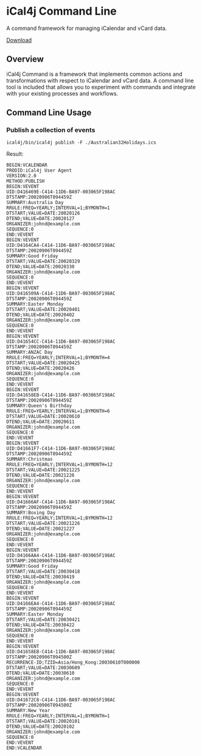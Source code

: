 # iCal4j Command Line

A command framework for managing iCalendar and vCard data.

[Download](https://files.ical4j.org/releases/ical4j-0.1.1-develop-SNAPSHOT.zip)

## Overview

iCal4j Command is a framework that implements common actions and transformations with respect to iCalendar
and vCard data. A command line tool is included that allows you to experiment with commands and integrate
with your existing processes and workflows.

## Command Line Usage

### Publish a collection of events

    ical4j/bin/ical4j publish -F ./Australian32Holidays.ics

Result:

```
BEGIN:VCALENDAR
PRODID:iCal4j User Agent
VERSION:2.0
METHOD:PUBLISH
BEGIN:VEVENT
UID:D416469E-C414-11D6-BA97-003065F198AC
DTSTAMP:20020906T094459Z
SUMMARY:Australia Day
RRULE:FREQ=YEARLY;INTERVAL=1;BYMONTH=1
DTSTART;VALUE=DATE:20020126
DTEND;VALUE=DATE:20020127
ORGANIZER:johnd@example.com
SEQUENCE:0
END:VEVENT
BEGIN:VEVENT
UID:D4164CA4-C414-11D6-BA97-003065F198AC
DTSTAMP:20020906T094459Z
SUMMARY:Good Friday
DTSTART;VALUE=DATE:20020329
DTEND;VALUE=DATE:20020330
ORGANIZER:johnd@example.com
SEQUENCE:0
END:VEVENT
BEGIN:VEVENT
UID:D416509A-C414-11D6-BA97-003065F198AC
DTSTAMP:20020906T094459Z
SUMMARY:Easter Monday
DTSTART;VALUE=DATE:20020401
DTEND;VALUE=DATE:20020402
ORGANIZER:johnd@example.com
SEQUENCE:0
END:VEVENT
BEGIN:VEVENT
UID:D41654CC-C414-11D6-BA97-003065F198AC
DTSTAMP:20020906T094459Z
SUMMARY:ANZAC Day
RRULE:FREQ=YEARLY;INTERVAL=1;BYMONTH=4
DTSTART;VALUE=DATE:20020425
DTEND;VALUE=DATE:20020426
ORGANIZER:johnd@example.com
SEQUENCE:0
END:VEVENT
BEGIN:VEVENT
UID:D41658EB-C414-11D6-BA97-003065F198AC
DTSTAMP:20020906T094459Z
SUMMARY:Queen's Birthday
RRULE:FREQ=YEARLY;INTERVAL=1;BYMONTH=6
DTSTART;VALUE=DATE:20020610
DTEND;VALUE=DATE:20020611
ORGANIZER:johnd@example.com
SEQUENCE:0
END:VEVENT
BEGIN:VEVENT
UID:D41661F7-C414-11D6-BA97-003065F198AC
DTSTAMP:20020906T094459Z
SUMMARY:Christmas
RRULE:FREQ=YEARLY;INTERVAL=1;BYMONTH=12
DTSTART;VALUE=DATE:20021225
DTEND;VALUE=DATE:20021226
ORGANIZER:johnd@example.com
SEQUENCE:0
END:VEVENT
BEGIN:VEVENT
UID:D41666AF-C414-11D6-BA97-003065F198AC
DTSTAMP:20020906T094459Z
SUMMARY:Boxing Day
RRULE:FREQ=YEARLY;INTERVAL=1;BYMONTH=12
DTSTART;VALUE=DATE:20021226
DTEND;VALUE=DATE:20021227
ORGANIZER:johnd@example.com
SEQUENCE:0
END:VEVENT
BEGIN:VEVENT
UID:D4166AA4-C414-11D6-BA97-003065F198AC
DTSTAMP:20020906T094459Z
SUMMARY:Good Friday
DTSTART;VALUE=DATE:20030418
DTEND;VALUE=DATE:20030419
ORGANIZER:johnd@example.com
SEQUENCE:0
END:VEVENT
BEGIN:VEVENT
UID:D4166EA4-C414-11D6-BA97-003065F198AC
DTSTAMP:20020906T094459Z
SUMMARY:Easter Monday
DTSTART;VALUE=DATE:20030421
DTEND;VALUE=DATE:20030422
ORGANIZER:johnd@example.com
SEQUENCE:0
END:VEVENT
BEGIN:VEVENT
UID:D41658EB-C414-11D6-BA97-003065F198AC
DTSTAMP:20020906T094500Z
RECURRENCE-ID;TZID=Asia/Hong_Kong:20030610T000000
DTSTART;VALUE=DATE:20030609
DTEND;VALUE=DATE:20030610
ORGANIZER:johnd@example.com
SEQUENCE:0
END:VEVENT
BEGIN:VEVENT
UID:D41672C8-C414-11D6-BA97-003065F198AC
DTSTAMP:20020906T094500Z
SUMMARY:New Year
RRULE:FREQ=YEARLY;INTERVAL=1;BYMONTH=1
DTSTART;VALUE=DATE:20020101
DTEND;VALUE=DATE:20020102
ORGANIZER:johnd@example.com
SEQUENCE:0
END:VEVENT
END:VCALENDAR
```
